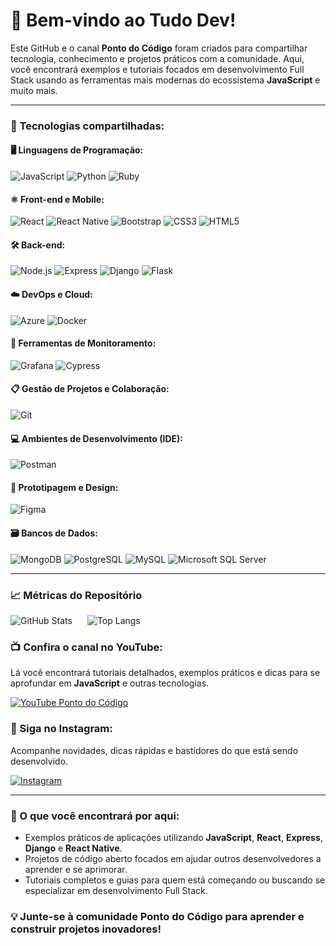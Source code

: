 # 👋 Bem-vindo ao Tudo Dev!

Este GitHub e o canal **Ponto do Código** foram criados para compartilhar tecnologia, conhecimento e projetos práticos com a comunidade. Aqui, você encontrará exemplos e tutoriais focados em desenvolvimento Full Stack usando as ferramentas mais modernas do ecossistema **JavaScript** e muito mais.

---

### 🚀 Tecnologias compartilhadas:

#### 🖥️ **Linguagens de Programação**:
![JavaScript](https://img.shields.io/badge/-JavaScript-F7DF1E?logo=javascript&logoColor=black&style=for-the-badge)
![Python](https://img.shields.io/badge/-Python-3776AB?logo=python&logoColor=white&style=for-the-badge)
![Ruby](https://img.shields.io/badge/-Ruby-CC342D?logo=ruby&logoColor=white&style=for-the-badge)

#### ⚛️ **Front-end e Mobile**:
![React](https://img.shields.io/badge/-React-61DAFB?logo=react&logoColor=white&style=for-the-badge)
![React Native](https://img.shields.io/badge/-React%20Native-61DAFB?logo=react&logoColor=white&style=for-the-badge)
![Bootstrap](https://img.shields.io/badge/-Bootstrap-7952B3?logo=bootstrap&logoColor=white&style=for-the-badge)
![CSS3](https://img.shields.io/badge/-CSS3-1572B6?logo=css3&logoColor=white&style=for-the-badge)
![HTML5](https://img.shields.io/badge/-HTML5-E34F26?logo=html5&logoColor=white&style=for-the-badge)

#### 🛠️ **Back-end**:
![Node.js](https://img.shields.io/badge/-Node.js-339933?logo=nodedotjs&logoColor=white&style=for-the-badge)
![Express](https://img.shields.io/badge/-Express-000000?logo=express&logoColor=white&style=for-the-badge)
![Django](https://img.shields.io/badge/-Django-092E20?logo=django&logoColor=white&style=for-the-badge)
![Flask](https://img.shields.io/badge/-Flask-000000?logo=flask&logoColor=white&style=for-the-badge)

#### ☁️ **DevOps e Cloud**:
![Azure](https://img.shields.io/badge/-Azure-0078D4?logo=microsoft-azure&logoColor=white&style=for-the-badge)
![Docker](https://img.shields.io/badge/-Docker-2496ED?logo=docker&logoColor=white&style=for-the-badge)

#### 🧩 **Ferramentas de Monitoramento**:
![Grafana](https://img.shields.io/badge/-Grafana-F46800?logo=grafana&logoColor=white&style=for-the-badge)
![Cypress](https://img.shields.io/badge/-Cypress-17202C?logo=cypress&logoColor=white&style=for-the-badge)

#### 📋 **Gestão de Projetos e Colaboração**:
![Git](https://img.shields.io/badge/-Git-F05032?logo=git&logoColor=white&style=for-the-badge)

#### 💻 **Ambientes de Desenvolvimento (IDE)**:
![Postman](https://img.shields.io/badge/-Postman-FF6C37?logo=postman&logoColor=white&style=for-the-badge)

#### 🎨 **Prototipagem e Design**:
![Figma](https://img.shields.io/badge/-Figma-F24E1E?logo=figma&logoColor=white&style=for-the-badge)

#### 🗃️ **Bancos de Dados**:
![MongoDB](https://img.shields.io/badge/-MongoDB-47A248?logo=mongodb&logoColor=white&style=for-the-badge)
![PostgreSQL](https://img.shields.io/badge/-PostgreSQL-4169E1?logo=postgresql&logoColor=white&style=for-the-badge)
![MySQL](https://img.shields.io/badge/-MySQL-4479A1?logo=mysql&logoColor=white&style=for-the-badge)
![Microsoft SQL Server](https://img.shields.io/badge/-Microsoft%20SQL%20Server-CC2927?logo=microsoft-sql-server&logoColor=white&style=for-the-badge)

---

### 📈 Métricas do Repositório

<div>
  <img src="https://github-readme-stats.vercel.app/api?username=pontodocodigo&show_icons=true&theme=radical" alt="GitHub Stats" style="margin-right: 20px;"/>
  <img src="https://github-readme-stats.vercel.app/api/top-langs/?username=pontodocodigo&hide_progress=true&theme=radical" alt="Top Langs"/>
</div>

### 📺 Confira o canal no YouTube:
Lá você encontrará tutoriais detalhados, exemplos práticos e dicas para se aprofundar em **JavaScript** e outras tecnologias.

[![YouTube Ponto do Código](https://img.shields.io/badge/YouTube-Ponto%20do%20C%C3%B3digo-FF0000?logo=youtube&logoColor=white&style=for-the-badge)](https://youtube.com/@pontodocodigo)

### 📸 Siga no Instagram:
Acompanhe novidades, dicas rápidas e bastidores do que está sendo desenvolvido.

[![Instagram](https://img.shields.io/badge/Instagram-pontodocodigo-E4405F?logo=instagram&logoColor=white&style=for-the-badge)](https://www.instagram.com/pontodocodigo)

---

### 🌟 O que você encontrará por aqui:
- Exemplos práticos de aplicações utilizando **JavaScript**, **React**, **Express**, **Django** e **React Native**.
- Projetos de código aberto focados em ajudar outros desenvolvedores a aprender e se aprimorar.
- Tutoriais completos e guias para quem está começando ou buscando se especializar em desenvolvimento Full Stack.

### 💡 Junte-se à comunidade **Ponto do Código** para aprender e construir projetos inovadores!
